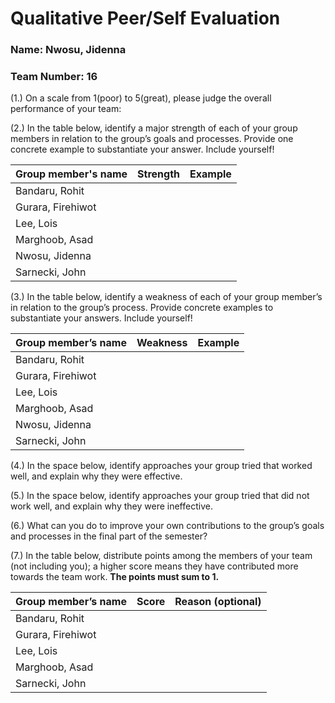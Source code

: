 # Qualitative Peer/Self Evaluation

### Name: Nwosu, Jidenna
### Team Number: 16

(1.) On a scale from 1(poor) to 5(great), please judge the overall performance of your team:

(2.) In the table below, identify a major strength of each of your group members in relation to the group’s goals and processes. Provide one concrete example to substantiate your answer. Include yourself!

| Group member's name | Strength | Example |
| ------------------- | -------- | ------- |
|Bandaru, Rohit|||
|Gurara, Firehiwot|||
|Lee, Lois|||
|Marghoob, Asad|||
|Nwosu, Jidenna|||
|Sarnecki, John|||

(3.) In the table below, identify a weakness of each of your group member’s in relation to the group’s process. Provide concrete examples to substantiate your answers. Include yourself!

| Group member’s name | Weakness | Example |
| ------------------- | -------- | ------- |
|Bandaru, Rohit|||
|Gurara, Firehiwot|||
|Lee, Lois|||
|Marghoob, Asad|||
|Nwosu, Jidenna|||
|Sarnecki, John|||

(4.) In the space below, identify approaches your group tried that worked well, and explain why they were effective.

(5.) In the space below, identify approaches your group tried that did not work well, and explain why they were ineffective.

(6.) What can you do to improve your own contributions to the group’s goals and processes in the final part of the semester?

(7.) In the table below, distribute points among the members of your team (not including you); a higher score means they have contributed more towards the team work. **The points must sum to 1.**

| Group member’s name | Score | Reason (optional) |
| ------------------- | ----- | ----------------- |
|Bandaru, Rohit|||
|Gurara, Firehiwot|||
|Lee, Lois|||
|Marghoob, Asad|||
|Sarnecki, John|||


